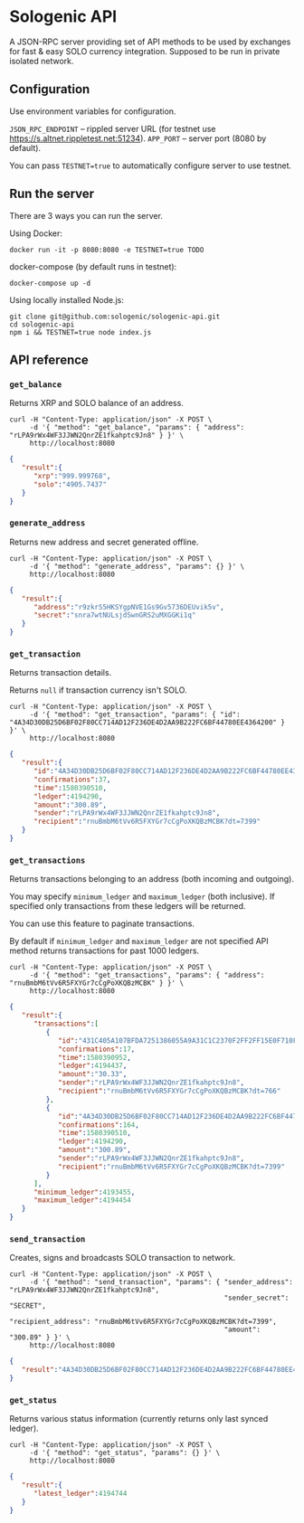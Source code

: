 # Sologenic API

A JSON-RPC server providing set of API methods to be used by exchanges for fast & easy SOLO currency integration. Supposed to be run in private isolated network.

## Configuration

Use environment variables for configuration.

`JSON_RPC_ENDPOINT` – rippled server URL (for testnet use https://s.altnet.rippletest.net:51234).
`APP_PORT` – server port (8080 by default).

You can pass `TESTNET=true` to automatically configure server to use testnet.

## Run the server

There are 3 ways you can run the server.

Using Docker:

```shell script
docker run -it -p 8080:8080 -e TESTNET=true TODO
```

docker-compose (by default runs in testnet):

```shell script
docker-compose up -d
```

Using locally installed Node.js:

```shell script
git clone git@github.com:sologenic/sologenic-api.git
cd sologenic-api
npm i && TESTNET=true node index.js
```

## API reference

### `get_balance`

Returns XRP and SOLO balance of an address.

```shell script
curl -H "Content-Type: application/json" -X POST \
     -d '{ "method": "get_balance", "params": { "address": "rLPA9rWx4WF3JJWN2QnrZE1fkahptc9Jn8" } }' \
     http://localhost:8080
```

```json
{
   "result":{
      "xrp":"999.999768",
      "solo":"4905.7437"
   }
}
```

### `generate_address`

Returns new address and secret generated offline.

```shell script
curl -H "Content-Type: application/json" -X POST \
     -d '{ "method": "generate_address", "params": {} }' \
     http://localhost:8080
```

```json
{
   "result":{
      "address":"r9zkrS5HKSYgpNVE1Gs9Gv5736DEUvik5v",
      "secret":"snra7wtNULsjdSwnGRS2uMXGGKi1q"
   }
}
```

### `get_transaction`

Returns transaction details. 

Returns `null` if transaction currency isn't SOLO.

```shell script
curl -H "Content-Type: application/json" -X POST \
     -d '{ "method": "get_transaction", "params": { "id": "4A34D30DB25D6BF02F80CC714AD12F236DE4D2AA9B222FC6BF44780EE4364200" } }' \
     http://localhost:8080
```

```json
{
   "result":{
      "id":"4A34D30DB25D6BF02F80CC714AD12F236DE4D2AA9B222FC6BF44780EE4364200",
      "confirmations":37,
      "time":1580390510,
      "ledger":4194290,
      "amount":"300.89",
      "sender":"rLPA9rWx4WF3JJWN2QnrZE1fkahptc9Jn8",
      "recipient":"rnuBmbM6tVv6R5FXYGr7cCgPoXKQBzMCBK?dt=7399"
   }
}
```

### `get_transactions`

Returns transactions belonging to an address (both incoming and outgoing).

You may specify `minimum_ledger` and `maximum_ledger` (both inclusive). If specified only transactions from these ledgers will be returned.

You can use this feature to paginate transactions.

By default if `minimum_ledger` and `maximum_ledger` are not specified API method returns transactions for past 1000 ledgers.

```shell script
curl -H "Content-Type: application/json" -X POST \
     -d '{ "method": "get_transactions", "params": { "address": "rnuBmbM6tVv6R5FXYGr7cCgPoXKQBzMCBK" } }' \
     http://localhost:8080
```

```json
{
   "result":{
      "transactions":[
         {
            "id":"431C405A107BFDA7251386055A9A31C1C2370F2FF2FF15E0F710F09BDDF29E5A",
            "confirmations":17,
            "time":1580390952,
            "ledger":4194437,
            "amount":"30.33",
            "sender":"rLPA9rWx4WF3JJWN2QnrZE1fkahptc9Jn8",
            "recipient":"rnuBmbM6tVv6R5FXYGr7cCgPoXKQBzMCBK?dt=766"
         },
         {
            "id":"4A34D30DB25D6BF02F80CC714AD12F236DE4D2AA9B222FC6BF44780EE4364200",
            "confirmations":164,
            "time":1580390510,
            "ledger":4194290,
            "amount":"300.89",
            "sender":"rLPA9rWx4WF3JJWN2QnrZE1fkahptc9Jn8",
            "recipient":"rnuBmbM6tVv6R5FXYGr7cCgPoXKQBzMCBK?dt=7399"
         }
      ],
      "minimum_ledger":4193455,
      "maximum_ledger":4194454
   }
}
```

### `send_transaction`

Creates, signs and broadcasts SOLO transaction to network.

```shell script
curl -H "Content-Type: application/json" -X POST \
     -d '{ "method": "send_transaction", "params": { "sender_address": "rLPA9rWx4WF3JJWN2QnrZE1fkahptc9Jn8",
                                                     "sender_secret": "SECRET",
                                                     "recipient_address": "rnuBmbM6tVv6R5FXYGr7cCgPoXKQBzMCBK?dt=7399",
                                                     "amount": "300.89" } }' \
     http://localhost:8080
```

```json
{
   "result":"4A34D30DB25D6BF02F80CC714AD12F236DE4D2AA9B222FC6BF44780EE4364200"
}
```

### `get_status`

Returns various status information (currently returns only last synced ledger). 

```shell script
curl -H "Content-Type: application/json" -X POST \
     -d '{ "method": "get_status", "params": {} }' \
     http://localhost:8080
```

```json
{
   "result":{
      "latest_ledger":4194744
   }
}
```
